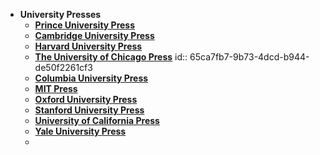 - **University Presses**
	- **[Prince University Press](https://press.princeton.edu/)**
	- [**Cambridge University Press**](https://www.cambridge.org/)
	- [**Harvard University Press**](https://www.hup.harvard.edu/)
	- [**The University of Chicago Press**](https://press.uchicago.edu/index.html)
	  id:: 65ca7fb7-9b73-4dcd-b944-de50f2261cf3
	- [**Columbia University Press**](https://cup.columbia.edu/)
	- [**MIT Press**](https://mitpress.mit.edu/)
	- [**Oxford University Press**](https://global.oup.com/)
	- [**Stanford University Press**](https://www.sup.org/)
	- [**University of California Press**](https://www.ucpress.edu/)
	- [**Yale University Press**](https://yalebooks.yale.edu/)
	-